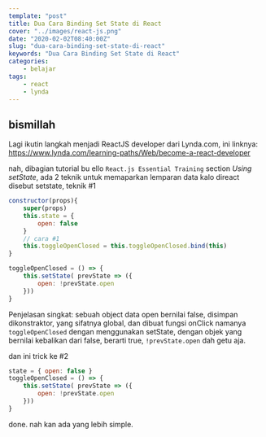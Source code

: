 ```yaml
---
template: "post"
title: Dua Cara Binding Set State di React
cover: "../images/react-js.png"
date: "2020-02-02T08:40:00Z"
slug: "dua-cara-binding-set-state-di-react"
keywords: "Dua Cara Binding Set State di React"
categories: 
    - belajar
tags:
    - react
    - lynda
---
```


## bismillah

Lagi ikutin langkah menjadi ReactJS developer dari Lynda.com, ini linknya:
https://www.lynda.com/learning-paths/Web/become-a-react-developer

nah, dibagian tutorial bu ello `React.js Essential Training` section *Using setState*, ada 2 teknik untuk memaparkan lemparan data kalo direact disebut setstate, teknik #1

```javascript
constructor(props){
    super(props)
    this.state = {
        open: false
    }
    // cara #1
    this.toggleOpenClosed = this.toggleOpenClosed.bind(this)
}

toggleOpenClosed = () => {
    this.setState( prevState => ({
        open: !prevState.open
    }))
}
```
Penjelasan singkat:
sebuah object data open bernilai false, disimpan dikonstraktor, yang sifatnya global, dan dibuat fungsi onClick namanya `toggleOpenClosed` dengan menggunakan setState, dengan objek yang bernilai kebalikan dari false, berarti true, `!prevState.open` dah getu aja.

dan ini trick ke #2

```javascript
state = { open: false }
toggleOpenClosed = () => {
    this.setState( prevState => ({
        open: !prevState.open
    }))
}
```

done. nah kan ada yang lebih simple.